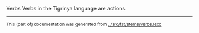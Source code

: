 Verbs
Verbs in the Tigrinya language are actions.


* * *
<small>This (part of) documentation was generated from [../src/fst/stems/verbs.lexc](http://github.com/giellalt/lang-tir/blob/main/../src/fst/stems/verbs.lexc)</small>